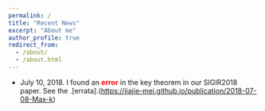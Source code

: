 ```yaml
---
permalink: /
title: "Recent News"
excerpt: "About me"
author_profile: true
redirect_from: 
  - /about/
  - /about.html
---
```


* July 10, 2018. I found an <span style="color:red">**error**</span> in the key theorem in our SIGIR2018 paper. See the .[errata].(https://jiajie-mei.github.io/publication/2018-07-08-Max-k)



